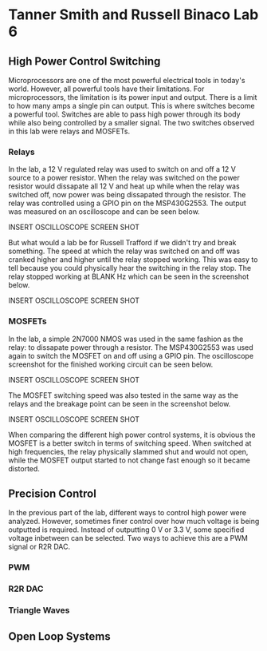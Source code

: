# Tanner Smith and Russell Binaco Lab 6

## High Power Control Switching

Microprocessors are one of the most powerful electrical tools in today's world. However, all powerful tools have their limitations. For microprocessors, the limitation is its power input and output. There is a limit to how many amps a single pin can output. This is where switches become a powerful tool. Switches are able to pass high power through its body while also being controlled by a smaller signal. The two switches observed in this lab were relays and MOSFETs.

### Relays

In the lab, a 12 V regulated relay was used to switch on and off a 12 V source to a power resistor. When the relay was switched on the power resistor would dissapate all 12 V and heat up while when the relay was switched off, now power was being dissapated through the resistor. The relay was controlled using a GPIO pin on the MSP430G2553. The output was measured on an oscilloscope and can be seen below.

INSERT OSCILLOSCOPE SCREEN SHOT

But what would a lab be for Russell Trafford if we didn't try and break something. The speed at which the relay was switched on and off was cranked higher and higher until the relay stopped working. This was easy to tell because you could physically hear the switching in the relay stop. The relay stopped working at BLANK Hz which can be seen in the screenshot below. 

INSERT OSCILLOSCOPE SCREEN SHOT

### MOSFETs 

In the lab, a simple 2N7000 NMOS was used in the same fashion as the relay: to dissapate power through a resistor. The MSP430G2553 was used again to switch the MOSFET on and off using a GPIO pin. The oscilloscope screenshot for the finished working circuit can be seen below.

INSERT OSCILLOSCOPE SCREEN SHOT

The MOSFET switching speed was also tested in the same way as the relays and the breakage point can be seen in the screenshot below.

INSERT OSCILLOSCOPE SCREEN SHOT

When comparing the different high power control systems, it is obvious the MOSFET is a better switch in terms of switching speed. When switched at high frequencies, the relay physically slammed shut and would not open, while the MOSFET output started to not change fast enough so it became distorted.

## Precision Control 

In the previous part of the lab, different ways to control high power were analyzed. However, sometimes finer control over how much voltage is being outputted is required. Instead of outputting 0 V or 3.3 V, some specified voltage inbetween can be selected. Two ways to achieve this are a PWM signal or R2R DAC.

### PWM



### R2R DAC



### Triangle Waves


## Open Loop Systems


 

